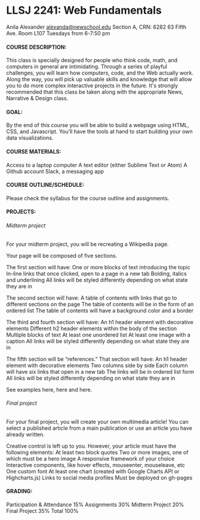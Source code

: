 # LLSJ 2241: Web Fundamentals

Anila Alexander 
alexanda@newschool.edu
Section A, CRN: 6282
63 Fifth Ave. Room L107
Tuesdays from 6-7:50 pm

#### COURSE DESCRIPTION: 
This class is specially designed for people who think code, math, and computers in general are intimidating. Through a series of playful challenges, you will learn how computers, code, and the Web actually work. Along the way, you will pick up valuable skills and knowledge that will allow you to do more complex interactive projects in the future. It's strongly recommended that this class be taken along with the appropriate News, Narrative & Design class.

#### GOAL:
By the end of this course you will be able to build a webpage using HTML, CSS, and Javascript. You’ll have the tools at hand to start building your own data visualizations. 

#### COURSE MATERIALS: 
Access to a laptop computer 
A text editor (either Sublime Text or Atom) 
A Github account
Slack, a messaging app

#### COURSE OUTLINE/SCHEDULE: 

Please check the syllabus for the course outline and assignments. 

#### PROJECTS: 

###### Midterm project 

For your midterm project, you will be recreating a Wikipedia page. 

Your page will be composed of five sections. 

The first section will have: 
One or more blocks of text introducing the topic 
In-line links that once clicked, open to a page in a new tab
Bolding, italics and underlining
All links will be styled differently depending on what state they are in

The second section will have: 
A table of contents with links that go to different sections on the page
The table of contents will be in the form of an ordered list
The table of contents will have a background color and a border

The third and fourth section will have: 
An h1 header element with decorative elements 
Different h2 header elements within the body of the section
Multiple blocks of text
At least one unordered list
At least one image with a caption
All links will be styled differently depending on what state they are in

The fifth section will be “references.” That section will have: 
An h1 header element with decorative elements 
Two columns side by side 
Each column will have six links that open in a new tab
The links will be in ordered list form
All links will be styled differently depending on what state they are in

See examples here, here and here. 

###### Final project

For your final project, you will create your own multimedia article! You can select a published article from a main publication or use an article you have already written. 

Creative control is left up to you. However, your article must have the following elements: 
At least two block quotes
Two or more images, one of which must be a hero image
A responsive framework of your choice
Interactive components, like hover effects, mouseenter, mouseleave, etc
One custom font
At least one chart (created with Google Charts API or Highcharts.js) 
Links to social media profiles
Must be deployed on gh-pages

#### GRADING: 

Participation & Attendance
15%
Assignments
30%
Midterm Project
20%
Final Project
35%
Total
100%
